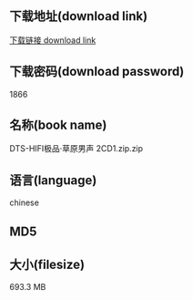 ## 下载地址(download link)
[下载链接 download link](https://voluble-croquembouche-d321dc.netlify.app/?s=DTS-HIFI%E6%9E%81%E5%93%81%C2%B7%E8%8D%89%E5%8E%9F%E7%94%B7%E5%A3%B0+2CD1.zip)

## 下载密码(download password)
1866

## 名称(book name)
DTS-HIFI极品·草原男声 2CD1.zip.zip

## 语言(language)
chinese

## MD5


## 大小(filesize)
693.3 MB
